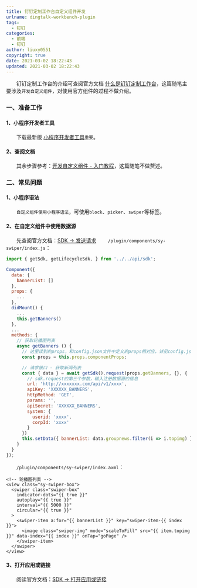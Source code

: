 ```yaml
---
title: 钉钉定制工作台自定义组件开发
urlname: dingtalk-workbench-plugin
tags:
  - 钉钉
categories:
  - 前端
  - 钉钉
author: liuxy0551
copyright: true
date: 2021-03-02 18:22:43
updated: 2021-03-02 18:22:43
---
```


&emsp;&emsp;钉钉定制工作台的介绍可查阅官方文档 <a href="https://developers.dingtalk.com/document/dashboard" target="_black">什么是钉钉定制工作台</a>，这篇随笔主要涉及`开发自定义组件`，对使用官方组件的过程不做介绍。

<!--more-->


### 一、准备工作

#### 1、小程序开发者工具

&emsp;&emsp;下载最新版 <a href="https://developers.dingtalk.com/document/resourcedownload/miniapp-tool?pnamespace=dashboard" target="_black">小程序开发者工具</a>`重要`。

#### 2、查阅文档

&emsp;&emsp;其余步骤参考：<a href="https://developers.dingtalk.com/document/dashboard/dashboard-component-develop-overview" target="_black">开发自定义组件 - 入门教程</a>，这篇随笔不做赘述。


### 二、常见问题

#### 1、小程序语法

&emsp;&emsp;`自定义组件使用小程序语法`，可使用`block`、`picker`、`swiper`等标签。

#### 2、在自定义组件中使用数据源

&emsp;&emsp;先查阅官方文档：<a href="https://developers.dingtalk.com/document/dashboard/lw6y3w" target="_black">SDK -> 发送请求</a>
&emsp;&emsp;`/plugin/components/sy-swiper/index.js`：

```javascript
import { getSdk, getLifecycleSdk, } from '../../api/sdk';

Component({
  data: {
    bannerList: []
  },
  props: {
    ...
  },
  didMount() {
    ...
    this.getBanners()
  },
  ...
  methods: {
    // 获取轮播图列表
    async getBanners () {
      // 这里读到的props，和config.json文件中定义的props相对应，详见config.json文件说明
      const props = this.props.componentProps;

      // 请求接口 - 获取新闻列表
      const { data } = await getSdk().request(props.getBanners, {}, {
        // sdk.request的第三个参数，输入注册数据源的信息
        url: 'http://xxxxxxx.com/api/v1/xxxx',
        apiKey: 'XXXXXX_BANNERS',
        httpMethod: 'GET',
        params: '',
        apiSecret: 'XXXXXX_BANNERS',
        system: {
          userid: 'xxxx',
          corpId: 'xxxx'
        }
      })
      this.setData({ bannerList: data.groupnews.filter(i => i.topimg) })
    }
  }
});
```

&emsp;&emsp;`/plugin/components/sy-swiper/index.axml`：

```
<!-- 轮播图列表 -->
<view class="sy-swiper-box">
  <swiper class="swiper-box" 
    indicator-dots="{{ true }}"
    autoplay="{{ true }}"
    interval="{{ 5000 }}"
    circular="{{ true }}"
  >
    <swiper-item a:for="{{ bannerList }}" key="swiper-item-{{ index }}">
      <image class="swiper-img" mode="scaleToFill" src="{{ item.topimg }}" data-index="{{ index }}" onTap="goPage" />
    </swiper-item>
  </swiper>
</view>
```

#### 3、打开应用或链接

&emsp;&emsp;阅读官方文档：<a href="https://developers.dingtalk.com/document/dashboard/qlmb8y" target="_black">SDK -> 打开应用或链接</a>
